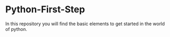 # Python-First-Step
In this repository you will find the basic elements to get started in the world of python.
